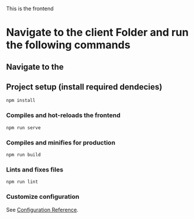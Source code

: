 This is the frontend

# Navigate to the  client Folder and run the following commands

## Navigate to the 
## Project setup (install required dendecies)
```
npm install
```

### Compiles and hot-reloads the frontend
```
npm run serve
```

### Compiles and minifies for production
```
npm run build
```

### Lints and fixes files
```
npm run lint
```

### Customize configuration
See [Configuration Reference](https://cli.vuejs.org/config/).
